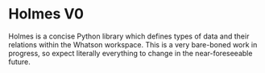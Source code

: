 # Holmes V0

Holmes is a concise Python library which defines types of data and their relations within the Whatson workspace.
This is a very bare-boned work in progress, so expect literally everything to change in the near-foreseeable future.
